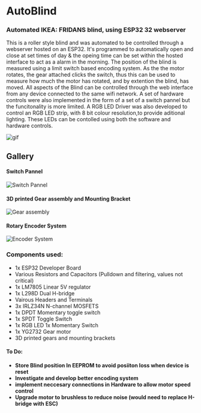 <h1>AutoBlind</h1>

<h3>Automated IKEA: FRIDANS blind, using ESP32 32 webserver</h3>
<p>This is a roller style blind and was automated to be controlled through a webserver hosted on an ESP32. It's programmed to automatically open and close at set times of day & the opeing time can be set within the hosted interface to act as a alarm in the morning. The position of the blind is measured using a limit switch based  encoding system. As the the motor rotates, the gear attached clicks the switch, thus this can be used to measure how much the motor has rotated, and by extention the blind, has moved. All aspects of the Blind can be controlled through the web interface from any device connected to the same wifi network. A set of hardware controls were also implemented in the form of a set of a switch pannel but the funcitonality is more limited. A RGB LED Driver was also developed to control an RGB LED strip, with 8 bit colour resolution,to provide aditional lighting. These LEDs can be contolled using both the software and hardware controls.</p>

![gif](https://user-images.githubusercontent.com/63902709/153567206-497ebd32-34aa-4b36-82b5-bed5925055f1.gif)

  
 <h2>Gallery</h2>
  <h4>Switch Pannel</h4>
  
![Switch Pannel](https://user-images.githubusercontent.com/63902709/153574412-1ebd0453-ae7a-40d1-9f71-58f43c55932d.jpg)
  <h4>3D printed Gear assembly and Mounting Bracket</h4>
  
![Gear assembly](https://user-images.githubusercontent.com/63902709/153574429-0ef62fb2-d96e-4c0e-be0a-a9071d46ffed.jpg)
 <h4>Rotary Encoder System</h4>
 
![Encoder System](https://user-images.githubusercontent.com/63902709/153575889-3329070a-2dd6-481e-ad99-ed70bb910bb9.jpg)  
  <h3>Components used:</h3>
<ul>
<li>1x ESP32 Developer Board
<li>Various Resistors and Capacitors (Pulldown and filtering, values not critical)
<li>1x LM7805 Linear 5V regulator
<li>1x L298D Dual H-bridge
<li>Vairous Headers and Terminals
<li>3x IRLZ34N N-channel MOSFETS
<li>1x DPDT Momentary toggle switch
<li>1x SPDT Toggle Switch
<li>1x RGB LED 
<l>1x Momentary Switch
<li>1x YG2732 Gear motor
 <li>3D printed gears and mounting brackets
</ul>
 
  
 <h4>To Do:<h4>
  <ul>
  <li>Store Blind position In EEPROM to avoid posiiton loss when device is reset 
    <li>Investigate and develop better encoding system
      <li> implement neccesary connections in Hardware to allow motor speed control
        <li> Upgrade motor to brushless to reduce noise (would need to replace H-bridge with ESC)
  </ul>
  
  

